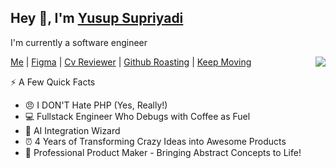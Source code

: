<h2>Hey 👋, I'm <a href="https://yusupsupriyadi.com/">Yusup Supriyadi</a></h2>
<p>I'm currently a software engineer</p>
<img align="right" src="https://media2.giphy.com/media/v1.Y2lkPTc5MGI3NjExZXd5c3hwMHUwdHlqNGg3Y3o5MWlsZmNwMm5iNTlycDBlZGtnandzMCZlcD12MV9pbnRlcm5hbF9naWZfYnlfaWQmY3Q9Zw/KpACNEh8jXK2Q/giphy.gif" />
<p><a href="https://yusupsupriyadi.com">Me</a> | <a href="https://www.figma.com/@yusupsupriyadi">Figma</a> | <a href="https://cvroasted.com">Cv Reviewer</a> | <a href="https://github.cvroasted.com">Github Roasting</a> | <a href="https://marketplace.visualstudio.com/items?itemName=Yusupsupriyadicom.keep-moving">Keep Moving</a></p>

<p>⚡️ A Few Quick Facts</p>
<ul> 
<li>😠 I DON'T Hate PHP (Yes, Really!)</li> 
<li>💻 Fullstack Engineer Who Debugs with Coffee as Fuel</li> 
<li>🤖 AI Integration Wizard </li> 
<li>⏰ 4 Years of Transforming Crazy Ideas into Awesome Products</li> 
<li>🎨 Professional Product Maker - Bringing Abstract Concepts to Life!</li> 
</ul>
